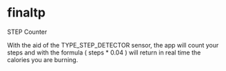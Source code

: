 # finaltp
STEP Counter

With the aid of the TYPE_STEP_DETECTOR sensor, the app will count your steps and with the formula ( steps * 0.04 )
will return in real time the calories you are burning.
